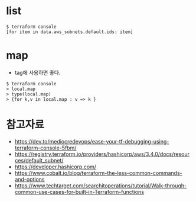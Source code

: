 # list
```shell
$ terraform console
[for item in data.aws_subnets.default.ids: item]
```

# map
* tag에 사용하면 좋다.

```shell
$ terraform console
> local.map
> type(local.map)
> {for k,v in local.map : v => k }
```


# 참고자료
* https://dev.to/mediocredevops/ease-your-tf-debugging-using-terraform-console-5fbm/
* https://registry.terraform.io/providers/hashicorp/aws/3.4.0/docs/resources/default_subnet/
* https://developer.hashicorp.com/
* https://www.cobalt.io/blog/terraform-the-less-common-commands-and-options
* https://www.techtarget.com/searchitoperations/tutorial/Walk-through-common-use-cases-for-built-in-Terraform-functions
